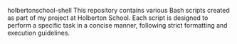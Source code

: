 holbertonschool-shell
This repository contains various Bash scripts created as part of my project at Holberton School. Each script is designed to perform a specific task in a concise manner, following strict formatting and execution guidelines.
